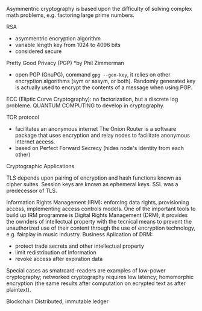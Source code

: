 Asymmentric cryptography is based upon the difficulty of solving complex math problems, e.g. factoring large prime numbers.

RSA
- asymmentric encryption algorithm
- variable length key from 1024 to 4096 bits
- considered secure

Pretty Good Privacy (PGP)
*by Phil Zimmerman
- open PGP (GnuPG), command `gpg --gen-key`, it relies on other encryption algorithms (sym or assym, or both).
Randomly generated key is actually used to encrypt the contents of a message when using PGP.

ECC (Eliptic Curve Cryptography): no factorization, but a discrete log probleme.
QUANTUM COMPUTING to develop in cryptography.

TOR protocol
- facilitates an anonymous internet
The Onion Router is a software package that uses encryption and relay nodes to facilitate anonymous internet access.
- based on Perfect Forward Secrecy (hides node's identity from each other)


Cryptographic Applications

TLS depends upon pairing of encryption and hash functions known as cipher suites. Session keys are known as ephemeral keys. SSL was a predecessor of TLS.

Information Rights Management (IRM): enforcing data rights, provisioning access, implementing access controls models. One of the important tools to build up IRM
programme is Digital Rights Management (DRM), it provides the ownders of intellectual property with the tecnical means to prevent the unauthorized use of their content
through the use of encryption technology, e.g. fairplay in music industry. Business Aplication of DRM:

- protect trade secrets and other intellectual property
- limit redistribution of information
- revoke access after expiration data

Special cases as smatrcard-readers are examples of low-power cryptography; networked cryptography requires low latency; homomorphic encryption (the same results after
computation on ecrypted text as after plaintext).

Blockchain
Distributed, immutable ledger
